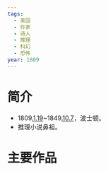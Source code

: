 ```yaml
---
tags:
  - 美国
  - 作家
  - 诗人
  - 推理
  - 科幻
  - 恐怖
year: 1809
---
```

# 简介

- 1809[.1.19](2024-01-19.md)~1849[.10.7](2024-10-07.md)，波士顿。
- 推理小说鼻祖。
# 主要作品
